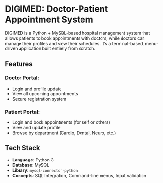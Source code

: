 # DIGIMED: Doctor-Patient Appointment System

DIGIMED is a Python + MySQL-based hospital management system that allows patients to book appointments with doctors, while doctors can manage their profiles and view their schedules. It’s a terminal-based, menu-driven application built entirely from scratch.

## Features

### Doctor Portal:
- Login and profile update
- View all upcoming appointments
- Secure registration system

### Patient Portal:
- Login and book appointments (for self or others)
- View and update profile
- Browse by department (Cardio, Dental, Neuro, etc.)

## Tech Stack

- **Language**: Python 3
- **Database**: MySQL
- **Library**: `mysql-connector-python`
- **Concepts**: SQL Integration, Command-line menus, Input validation

